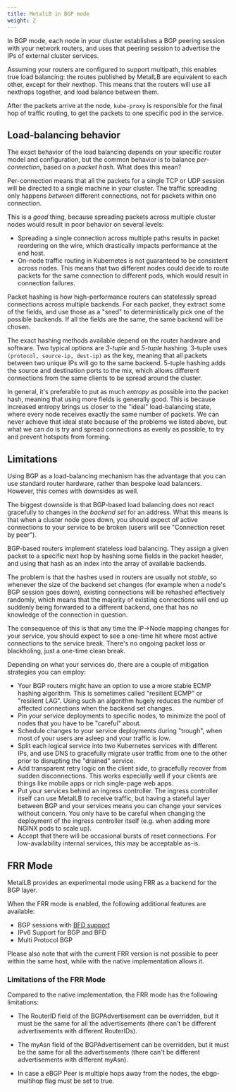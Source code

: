 ```yaml
---
title: MetalLB in BGP mode
weight: 2
---
```


In BGP mode, each node in your cluster establishes a BGP peering
session with your network routers, and uses that peering session to
advertise the IPs of external cluster services.

Assuming your routers are configured to support multipath, this
enables true load balancing: the routes published by MetalLB are
equivalent to each other, except for their nexthop. This means that
the routers will use all nexthops together, and load balance between
them.

After the packets arrive at the node, `kube-proxy` is responsible for
the final hop of traffic routing, to get the packets to one specific
pod in the service.

## Load-balancing behavior

The exact behavior of the load balancing depends on your specific
router model and configuration, but the common behavior is to balance
_per-connection_, based on a _packet hash_. What does this mean?

Per-connection means that all the packets for a single TCP or UDP
session will be directed to a single machine in your cluster. The
traffic spreading only happens _between_ different connections, not
for packets within one connection.

This is a _good_ thing, because spreading packets across multiple
cluster nodes would result in poor behavior on several levels:

- Spreading a single connection across multiple paths results in
  packet reordering on the wire, which drastically impacts performance
  at the end host.
- On-node traffic routing in Kubernetes is not guaranteed to be
  consistent across nodes. This means that two different nodes could
  decide to route packets for the same connection to different pods,
  which would result in connection failures.

Packet hashing is how high-performance routers can statelessly spread
connections across multiple backends. For each packet, they extract
some of the fields, and use those as a "seed" to deterministically
pick one of the possible backends. If all the fields are the same, the
same backend will be chosen.

The exact hashing methods available depend on the router hardware and
software. Two typical options are _3-tuple_ and _5-tuple_
hashing. 3-tuple uses `(protocol, source-ip, dest-ip)` as the key,
meaning that all packets between two unique IPs will go to the same
backend. 5-tuple hashing adds the source and destination ports to the
mix, which allows different connections from the same clients to be
spread around the cluster.

In general, it's preferable to put as much _entropy_ as possible into
the packet hash, meaning that using more fields is generally
good. This is because increased entropy brings us closer to the
"ideal" load-balancing state, where every node receives exactly the
same number of packets. We can never achieve that ideal state because
of the problems we listed above, but what we can do is try and spread
connections as evenly as possible, to try and prevent hotspots from
forming.

## Limitations

Using BGP as a load-balancing mechanism has the advantage that you can
use standard router hardware, rather than bespoke
load balancers. However, this comes with downsides as well.

The biggest downside is that BGP-based load balancing does not react gracefully
to changes in the _backend set_ for an address. What this means is
that when a cluster node goes down, you should expect _all_ active
connections to your service to be broken (users will see "Connection
reset by peer").

BGP-based routers implement stateless load balancing. They assign a
given packet to a specific next hop by hashing some fields in the
packet header, and using that hash as an index into the array of
available backends.

The problem is that the hashes used in routers are usually not
_stable_, so whenever the size of the backend set changes (for example
when a node's BGP session goes down), existing connections will be
rehashed effectively randomly, which means that the majority of
existing connections will end up suddenly being forwarded to a
different backend, one that has no knowledge of the connection in
question.

The consequence of this is that any time the IP→Node mapping changes
for your service, you should expect to see a one-time hit where most
active connections to the service break. There's no ongoing packet
loss or blackholing, just a one-time clean break.

Depending on what your services do, there are a couple of mitigation
strategies you can employ:

- Your BGP routers might have an option to use a more stable ECMP
  hashing algorithm. This is sometimes called "resilient ECMP" or
  "resilient LAG". Using such an algorithm hugely reduces the number
  of affected connections when the backend set changes.
- Pin your service deployments to specific nodes, to minimize the pool
  of nodes that you have to be "careful" about.
- Schedule changes to your service deployments during "trough", when
  most of your users are asleep and your traffic is low.
- Split each logical service into two Kubernetes services with
  different IPs, and use DNS to gracefully migrate user traffic from
  one to the other prior to disrupting the "drained" service.
- Add transparent retry logic on the client side, to gracefully
  recover from sudden disconnections. This works especially well if
  your clients are things like mobile apps or rich single-page web
  apps.
- Put your services behind an ingress controller. The ingress
  controller itself can use MetalLB to receive traffic, but having a
  stateful layer between BGP and your services means you can change
  your services without concern. You only have to be careful when
  changing the deployment of the ingress controller itself (e.g. when
  adding more NGINX pods to scale up).
- Accept that there will be occasional bursts of reset
  connections. For low-availability internal services, this may be
  acceptable as-is.

## FRR Mode

MetalLB provides an experimental mode using FRR as a backend for the BGP
layer.

When the FRR mode is enabled, the following additional features are available:

- BGP sessions with [BFD support](https://metallb.universe.tf/concepts/bgp/#limitations)
- IPv6 Support for BGP and BFD
- Multi Protocol BGP

Please also note that with the current FRR version is not possible to peer within
the same host, while with the native implementation allows it.

### Limitations of the FRR Mode

Compared to the native implementation, the FRR mode has the following limitations:

- The RouterID field of the BGPAdvertisement can be overridden, but it must be the same for all
the advertisements (there can't be different advertisements with different RouterIDs).

- The myAsn field of the BGPAdvertisement can be overridden, but it must be the same for all
the advertisements (there can't be different advertisements with different myAsn).

- In case a eBGP Peer is multiple hops away from the nodes, the ebgp-multihop flag must be set
to true.
